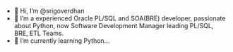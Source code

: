 - 👋 Hi, I’m @srigoverdhan
- 👀 I’m a experienced Oracle PL/SQL and SOA(BRE) developer, passionate about Python, now Software Development Manager leading PL/SQL, BRE, ETL Teams.
- 🌱 I’m currently learning Python...


<!---
srigoverdhan/srigoverdhan is a ✨ special ✨ repository because its `README.md` (this file) appears on your GitHub profile.
You can click the Preview link to take a look at your changes.
--->

